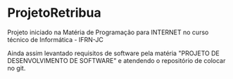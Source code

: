 # ProjetoRetribua

Projeto iniciado na Matéria de Programação para INTERNET no curso técnico de Informática - IFRN-JC

Ainda assim levantado requisitos de software pela matéria "PROJETO DE DESENVOLVIMENTO DE SOFTWARE" e atendendo o repositório de colocar no git.

